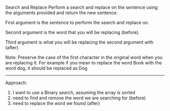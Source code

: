 Search and Replace
Perform a search and replace on the sentence using the arguments provided and return the new sentence.

First argument is the sentence to perform the search and replace on.

Second argument is the word that you will be replacing (before).

Third argument is what you will be replacing the second argument with (after).

Note: Preserve the case of the first character in the original word when you are replacing it. For example if you mean to replace the word Book with the word dog, it should be replaced as Dog

-----------

Approach:
1. I want to use a Binary search, assuming the array is sorted
2. need to find and remove the word we are searching for (before)
3. need to replace the word we found (after)
